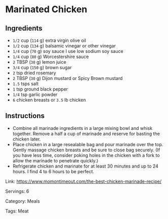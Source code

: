 # Marinated Chicken

## Ingredients

- `1/2` cup (`114` g) extra virgin olive oil
- `1/2` cup (`134` g) balsamic vinegar or other vinegar
- `1/4` cup (`70` g) soy sauce I use low sodium soy sauce
- `1/4` cup (`80` g) Worcestershire sauce
- `2` TBSP (`30` g) lemon juice
- `3/4` cup (`150` g) brown sugar
- `2` tsp dried rosemary
- `2` TBSP (`30` g) Dijon mustard or Spicy Brown mustard
- `1.5` tsps salt
- `1` tsp ground black pepper
- `1/4` tsp garlic powder
- `6` chicken breasts or `3.5` lb chicken

## Instructions

- Combine all marinade ingredients in a large mixing bowl and whisk together. Remove a half a cup of marinade and reserve for basting the chicken later.
- Place chicken in a large resealable bag and pour marinade over the top. Gently massage chicken breasts and be sure to close bag securely. (If you have less time, consider poking holes in the chicken with a fork to allow the marinade to penetrate quickly.)
- Refrigerate chicken and marinate for at least 30 minutes and up to 24 hours. I find 4 to 6 hours to be perfect.

Link: https://www.momontimeout.com/the-best-chicken-marinade-recipe/

Servings: 6

Category: Meals

Tags: Meat
